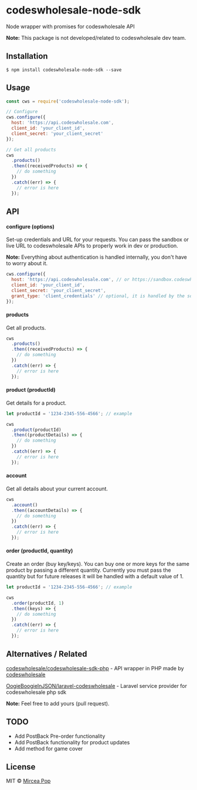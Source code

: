 # codeswholesale-node-sdk
Node wrapper with promises for codeswholesale API

**Note:** This package is not developed/related to codeswholesale dev team.

## Installation
```
$ npm install codeswholesale-node-sdk --save
```

## Usage
```js
const cws = require('codeswholesale-node-sdk');

// Configure
cws.configure({
  host: 'https://api.codeswholesale.com',
  client_id: 'your_client_id',
  client_secret: 'your_client_secret'
});

// Get all products
cws
  .products()
  .then((receivedProducts) => {
    // do something
  })
  .catch((err) => {
    // error is here
  });
```

## API
#### configure (options)
Set-up credentials and URL for your requests. You can pass the sandbox or live URL to codeswholesale APIs to properly work in dev or production.

**Note:** Everything about authentication is handled internally, you don't have to worry about it.

```js
cws.configure({
  host: 'https://api.codeswholesale.com', // or https://sandbox.codeswholesale.com
  client_id: 'your_client_id',
  client_secret: 'your_client_secret',
  grant_type: 'client_credentials' // optional, it is handled by the sdk
});
```

#### products
Get all products.

```js
cws
  .products()
  .then((receivedProducts) => {
    // do something
  })
  .catch((err) => {
    // error is here
  });
```

#### product (productId)
Get details for a product.

```js
let productId = '1234-2345-556-4566'; // example

cws
  .product(productId)
  .then((productDetails) => {
    // do something
  })
  .catch((err) => {
    // error is here
  });
```

#### account
Get all details about your current account.

```js
cws
  .account()
  .then((accountDetails) => {
    // do something
  })
  .catch((err) => {
    // error is here
  });
```

#### order (productId, quantity)
Create an order (buy key/keys). You can buy one or more keys for the same product by passing a different quantity.
Currently you must pass the quantity but for future releases it will be handled with a default value of 1.

```js
let productId = '1234-2345-556-4566'; // example

cws
  .order(productId, 1)
  .then((keys) => {
    // do something
  })
  .catch((err) => {
    // error is here
  });
```

## Alternatives / Related
[codeswholesale/codeswholesale-sdk-php](https://github.com/codeswholesale/codeswholesale-sdk-php) - API wrapper in PHP made by [codeswholesale](https://github.com/codeswholesale)

[OogieBoogieInJSON/laravel-codeswholesale](https://github.com/OogieBoogieInJSON/laravel-codeswholesale) - Laravel service provider for codeswholesale php sdk

**Note:** Feel free to add yours (pull request).

## TODO
  * Add PostBack Pre-order functionality
  * Add PostBack functionality for product updates
  * Add method for game cover

## License
MIT © [Mircea Pop](https://github.com/OogieBoogieInJSON)
